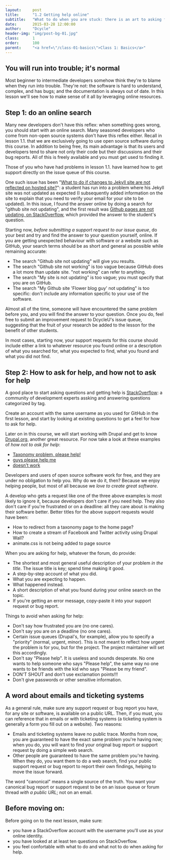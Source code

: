 ```yaml
---
layout:     post
title:      "1.2 Getting help online"
subtitle:   "What to do when you are stuck: there is an art to asking for help, and getting it."
date:       2015-03-28 12:00:00
author:     "Dcycle"
header-img: "img/post-bg-01.jpg"
class:      1
order:      100
parent:     "<a href=\"/class-01-basics\">Class 1: Basics</a>"
---
```


You will run into trouble; it's normal
-----

Most beginner to intermediate developers somehow think they're to blame when they run into trouble. They're not: the software is hard to understand, complex, and has bugs; and the documentation is always out of date. In this lesson we'll see how to make sense of it all by leveraging online resources.

Step 1: do an online search
-----

Many new developers don't have this reflex: when something goes wrong, you should start with an online search. Many seasoned developers who come from non-open source systems don't have this reflex either. Recall in lesson 1.1. that we are exclusively going to use open source software during this course. In addition to being free, its main advantage is that its users and developers tend to share not only their code but their discussions and their bug reports. All of this is freely available and you must get used to finding it.

Those of you who have had problems in lesson 1.1. have learned how to get support directly on the issue queue of this course.

One such issue has been "[What to do if changes to Jekyll site are not reflected on hosted site?](https://github.com/dcycleproject/dcycleu/issues/2)": a student has run into a problem where his Jekyll site was not updated as expected (I subsequently added information on the site to explain that you need to verify your email for your site to be updated). In this issue, I found the answer online by doing a search for "github site not updating", and the first result was [Github pages are not updating, on StackOverflow](http://stackoverflow.com/questions/20422279/github-pages-are-not-updating), which provided the answer to the student's question.

Starting now, _before submitting a support request to our issue queue_, do your best and try and find the answer to your question yourself, online. If you are getting unexpected behaviour with software or a website such as GitHub, your search terms should be as short and general as possible while remaining accurate:

 * The search "Github site not updating" will give you results.
 * The search "Github site not working" is too vague because GitHub does a lot more than update site. "not working" can refer to anything.
 * The search "My site is not updating" is too vague; you must specify that you are on GitHub.
 * The search "My Github site 'Flower blog guy' not updating" is too specific: don't include any information specific to your use of the software.

Almost all of the time, someone will have encountered the same problem before you, and you will find the answer to your question. Once you do, feel free to submit an improvement request to DcycleU's issue queue, suggesting that the fruit of your research be added to the lesson for the benefit of other students.

In most cases, starting now, your support requests for this course should include either a link to whatever resource you found online or a description of what you searched for, what you expected to find, what you found and what you did not find.

Step 2: How to ask for help, and how not to ask for help
-----

A good place to start asking questions and getting help is [StackOverflow](http://stackoverflow.com): a community of development experts assking and answering questions categorized by tag.

Create an account with the same username as you used for GitHub in the first lesson, and start by looking at existing questions to get a feel for how to ask for help.

Later on in this course, we will start working with Drupal and get to know [Drupal.org](https://www.drupal.org), another great resource. For now take a look at these examples of _how not to ask for help_:

 * [Taxonomy problem, please help!](https://www.drupal.org/node/2422107)
 * [guys please help me](https://www.drupal.org/node/2354113)
 * [doesn't work](https://www.drupal.org/node/2431387)

Developers and users of open source software work for free, and they are under no obligation to help you. Why do we do it, then? Because we enjoy helping people, but most of all because we _love to create great software_.

A develop who gets a request like one of the three above examples is most likely to ignore it, because developers don't care if you need help. They also don't care if you're frustrated or on a deadline: all they care about is making their software better. Better titles for the above support requests would have been:

 * How to redirect from a taxonomy page to the home page?
 * How to create a stream of Facebook and Twitter activity using Drupal Wall?
 * animate.css is not being added to page source

When you are asking for help, whatever the forum, do provide:

 * The shortest and most general useful description of your problem _in the title_. The issue title is key; spend time making it good.
 * A step-by-step account of what you did.
 * What you are expecting to happen.
 * What happened instead.
 * A short description of what you found during your online search on the topic.
 * If you're getting an error message, copy-paste it into your support request or bug report.

Things to avoid when asking for help:

 * Don't say how frustrated you are (no one cares).
 * Don't say you are on a deadline (no one cares).
 * Certain issue queues (Drupal's, for example), allow you to specify a "priority" (normal, urgent, minor). This is not meant to reflect how urgent the problem is for you, but for the project. The project maintainer will set this accordingly.
 * Don't say "Please help". It is useless and sounds desperate. No one wants to help someone who says "Please help", the same way no one wants to be friends with the kid who says "Please be my friend".
 * DON'T SHOUT and don't use exclamation points!!!
 * Don't give passwords or other sensitive information.

A word about emails and ticketing systems
-----

As a general rule, make sure any support request or bug report you have, for any site or software, is available on a public URL. Then, if you must, you can reference that in emails or with ticketing systems (a ticketing system is generally a form you fill out on a website). Two reasons:

 * Emails and ticketing systems leave no public trace. Months from now, you are guaranteed to have the exact same problem you're having now; when you do, you will want to find your original bug report or support request by doing a simple web search.
 * Other people are guaranteed to have the same problem you're having. When they do, you want them to do a web search, find your public support request or bug report to report their own findings, helping to move the issue forward.

The word "canonical" means a single source of the truth. You want your canonical bug report or support request to be on an issue queue or forum thread _with a public URL_; not on an email.

Before moving on:
-----

Before going on to the next lesson, make sure:

 * you have a StackOverflow account with the username you'll use as your online identity.
 * you have looked at at least ten questions on StackOverflow.
 * you feel confortable with what to do and what not to do when asking for help.
